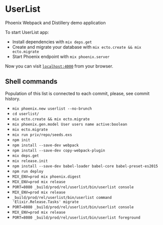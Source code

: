 # UserList

Phoenix Webpack and Distillery demo application

To start UserList app:

  * Install dependencies with `mix deps.get`
  * Create and migrate your database with `mix ecto.create && mix ecto.migrate`
  * Start Phoenix endpoint with `mix phoenix.server`

Now you can visit [`localhost:4000`](http://localhost:4000) from your browser.

## Shell commands

Population of this list is connected to each commit, please, see commit history.

  * `mix phoenix.new userlist --no-brunch`
  * `cd userlist/`
  * `mix ecto.create && mix ecto.migrate`
  * `mix phoenix.gen.model User users name active:boolean`
  * `mix ecto.migrate`
  * `mix run priv/repo/seeds.exs`
  * `npm init`
  * `npm install --save-dev webpack`
  * `npm install --save-dev copy-webpack-plugin`
  * `mix deps.get`
  * `mix release.init`
  * `npm install --save-dev babel-loader babel-core babel-preset-es2015`
  * `npm run deploy`
  * `MIX_ENV=prod mix phoenix.digest`
  * `MIX_ENV=prod mix release`
  * `PORT=8080 _build/prod/rel/userlist/bin/userlist console`
  * `MIX_ENV=prod mix release`
  * `_build/prod/rel/userlist/bin/userlist command 'Elixir.Release.Tasks' migrate`
  * `PORT=8080 _build/prod/rel/userlist/bin/userlist console`
  * `MIX_ENV=prod mix release`
  * `PORT=8080 _build/prod/rel/userlist/bin/userlist foreground`